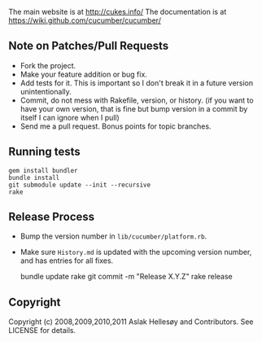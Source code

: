 The main website is at http://cukes.info/
The documentation is at https://wiki.github.com/cucumber/cucumber/

## Note on Patches/Pull Requests
 
* Fork the project.
* Make your feature addition or bug fix.
* Add tests for it. This is important so I don't break it in a
  future version unintentionally.
* Commit, do not mess with Rakefile, version, or history.
  (if you want to have your own version, that is fine but
  bump version in a commit by itself I can ignore when I pull)
* Send me a pull request. Bonus points for topic branches.

## Running tests

    gem install bundler
    bundle install
    git submodule update --init --recursive
    rake

## Release Process

* Bump the version number in `lib/cucumber/platform.rb`.
* Make sure `History.md` is updated with the upcoming version number, and has entries for all fixes.

    bundle update
    rake
    git commit -m "Release X.Y.Z"
    rake release

## Copyright

Copyright (c) 2008,2009,2010,2011 Aslak Hellesøy and Contributors. See LICENSE for details.

